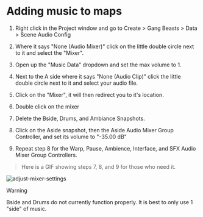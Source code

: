 # Adding music to maps
1. Right click in the Project window and go to Create > Gang Beasts > Data > Scene Audio Config

2. Where it says "None (Audio Mixer)" click on the little double circle next to it and select the "Mixer".

3. Open up the "Music Data" dropdown and set the max volume to 1.

4. Next to the A side where it says "None (Audio Clip)" click the little double circle next to it and select your audio file.

5.  Click on the "Mixer", it will then redirect you to it's location. 

6.  Double click on the mixer

7. Delete the Bside, Drums, and Ambiance Snapshots.

8.  Click on the Aside snapshot, then the Aside Audio Mixer Group Controller, and set its volume to "-35.00 dB"

9. Repeat step 8 for the Warp, Pause, Ambience, Interface, and SFX Audio Mixer Group Controllers.

> Here is a GIF showing steps 7, 8, and 9 for those who need it.

![adjust-mixer-settings](https://raw.githubusercontent.com/MinimackStudios/CementGB.github.io/refs/heads/new-docs/pages/docs/images/adjust-mixer-settings.gif)
> [!WARNING] 
> Bside and Drums do not currently function properly. It is best to only use 1 "side" of music.